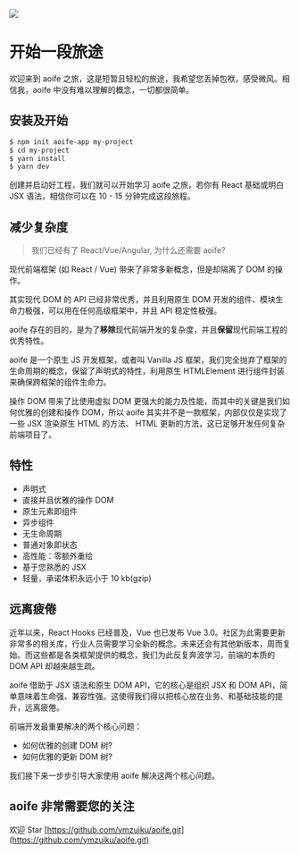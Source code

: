 ![](aoife.png)

# 开始一段旅途

欢迎来到 aoife 之旅，这是短暂且轻松的旅途，我希望您丢掉包袱，感受微风。相信我，aoife 中没有难以理解的概念，一切都很简单。

## 安装及开始

```bash
$ npm init aoife-app my-project
$ cd my-project
$ yarn install
$ yarn dev
```

创建并启动好工程，我们就可以开始学习 aoife 之旅，若你有 React 基础或明白 JSX 语法，相信你可以在 10 - 15 分钟完成这段旅程。

## 减少复杂度

> 我们已经有了 React/Vue/Angular, 为什么还需要 aoife?

现代前端框架 (如 React / Vue) 带来了非常多新概念，但是却隔离了 DOM 的操作。

其实现代 DOM 的 API 已经非常优秀，并且利用原生 DOM 开发的组件、模块生命力极强，可以用在任何高级框架中，并且 API 稳定性极强。

aoife 存在的目的，是为了**移除**现代前端开发的复杂度，并且**保留**现代前端工程的优秀特性。

aoife 是一个原生 JS 开发框架，或者叫 Vanilla JS 框架，我们完全抛弃了框架的生命周期的概念，保留了声明式的特性，利用原生 HTMLElement 进行组件封装来确保跨框架的组件生命力。

操作 DOM 带来了比使用虚拟 DOM 更强大的能力及性能，而其中的关键是我们如何优雅的创建和操作 DOM，所以 aoife 其实并不是一款框架，内部仅仅是实现了一些 JSX 渲染原生 HTML 的方法、 HTML 更新的方法，这已足够开发任何复杂前端项目了。

## 特性

- 声明式
- 直接并且优雅的操作 DOM
- 原生元素即组件
- 异步组件
- 无生命周期
- 普通对象即状态
- 高性能：零额外重绘
- 基于您熟悉的 JSX
- 轻量，承诺体积永远小于 10 kb(gzip)

## 远离疲倦

近年以来，React Hooks 已经普及，Vue 也已发布 Vue 3.0。社区为此需要更新非常多的相关库，行业人员需要学习全新的概念。未来还会有其他新版本，周而复始。而这些都是各类框架提供的概念，我们为此反复奔波学习，前端的本质的 DOM API 却越来越生疏。

aoife 借助于 JSX 语法和原生 DOM API，它的核心是组织 JSX 和 DOM API，简单意味着生命强、兼容性强。这使得我们得以把核心放在业务、和基础技能的提升，远离疲倦。

前端开发最重要解决的两个核心问题：

- 如何优雅的创建 DOM 树?
- 如何优雅的更新 DOM 树?

我们接下来一步步引导大家使用 aoife 解决这两个核心问题。

## aoife 非常需要您的关注

欢迎 Star [https://github.com/ymzuiku/aoife.git](https://github.com/ymzuiku/aoife.git)
